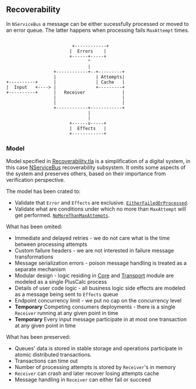 ## Recoverability

In `NServiceBus` a message can be either sucessfully processed or moved to an error queue. The latter happens when processing fails `MaxAttempt` times.

```

                         +------------+
                        |  Errors    |
                        +------+-----+
                               ^
                               |
                  +------------+--+---------+
                  |               | Attempts|
+----------+      |               | Cache   |
|  Input   +----> |               +---------+
+----------+      |   Receiver              |
                  |                         |
                  |                         |
                  +------------+------------+
                               |
                               |
                        +------v-----+
                        |  Effects   |
                        +------------+

 ```

### Model

Model specified in [Recoverability.tla]() is a simplification of a digital system, in this case [NServiceBus]() recoverability subsystem. It omits some aspects of the system and preserves others, based on their importance from verification perspective. 

The model has been crated to:
 * Validate that `Error` and `Effects` are exclusive. [`EitherFailedOrProcessed`](https://github.com/tmasternak/NServiceBus.ModelChecking/blob/master/Recoverability/Recoverability.tla#L140).
 * Validate what are conditions under which no more than `MaxAttempt` will get performed. [`NoMoreThanMaxAttempts`](https://github.com/tmasternak/NServiceBus.ModelChecking/blob/master/Recoverability/Recoverability.tla#L144).

What has been omited:

 * Immediate and delayed retries - we do not care what is the time between processing attempts
 * Custom failure headers - we are not interested in failure message transformations
 * Message serialization errors - poison message handling is treated as a separate mechanism
 * Modular design - logic residing in [Core]() and [Transport]() module are modeled as a single PlusCalc process
 * Details of user code logic - all business logic side effects are modeled as a message being sent to `Effects` queue
 * Endpoint concurrency limit - we put no cap on the concurrency level 
 * **Temporary** Competing consumers deployments - there is a single `Receiver` running at any given point in time
 * **Temporary** Every input message participate in at most one transaction at any given point in time

What has been preserved:
  
 * Queues' data is stored in stable storage and operations participate in atomic distributed transactions.
 * Transactions can time out
 * Number of processing attempts is stored by `Receiver`'s in memory
 * `Receiver` can crash and later recover losing attempts cache
 * Message handling in `Receiver` can either fail or succeed